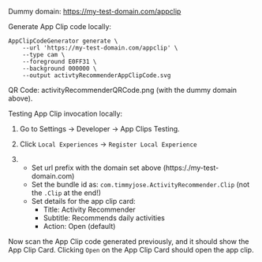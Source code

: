 Dummy domain: https://my-test-domain.com/appclip


Generate App Clip code locally:

```
AppClipCodeGenerator generate \
    --url 'https://my-test-domain.com/appclip' \
    --type cam \
    --foreground E0FF31 \
    --background 000000 \
    --output activtyRecommenderAppClipCode.svg

```

QR Code: activityRecommenderQRCode.png (with the dummy domain above).


Testing App Clip invocation locally:

1. Go to Settings -> Developer -> App Clips Testing.

2. Click `Local Experiences` -> `Register Local Experience`

3. 
    * Set url prefix with the domain set above (https:/./my-test-domain.com)
    * Set the bundle id as: `com.timmyjose.ActivityRecommender.Clip` (not the `.Clip` at the end!)
    * Set details for the app clip card:
        - Title: Activity Recommender
        - Subtitle: Recommends daily activities
        - Action: Open (default)

Now scan the App Clip code generated previously, and it should show the App Clip Card.
Clicking `Open` on the App Clip Card should open the app clip.

    
